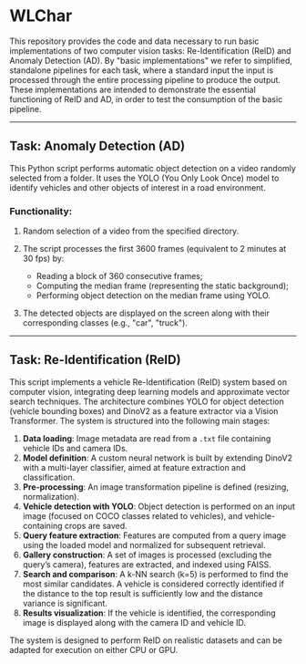 
# WLChar

This repository provides the code and data necessary to run basic implementations of two computer vision tasks: Re-Identification (ReID) and Anomaly Detection (AD).
By "basic implementations" we refer to simplified, standalone pipelines for each task, where a standard input the input is processed through the entire processing pipeline to produce the output. 
These implementations are intended to demonstrate the essential functioning of ReID and AD, in order to test the consumption of the basic pipeline.

---

## Task: **Anomaly Detection (AD)**

This Python script performs automatic object detection on a video randomly selected from a folder.
It uses the YOLO (You Only Look Once) model to identify vehicles and other objects of interest in a road environment.
### Functionality:

1. Random selection of a video from the specified directory.
2. The script processes the first 3600 frames (equivalent to 2 minutes at 30 fps) by:

   * Reading a block of 360 consecutive frames;
   * Computing the median frame (representing the static background);
   * Performing object detection on the median frame using YOLO.
3. The detected objects are displayed on the screen along with their corresponding classes (e.g., "car", "truck").

---

## Task: **Re-Identification (ReID)**

This script implements a vehicle Re-Identification (ReID) system based on computer vision, integrating deep learning models and approximate vector search techniques.
The architecture combines YOLO for object detection (vehicle bounding boxes) and DinoV2 as a feature extractor via a Vision Transformer.
The system is structured into the following main stages:

1. **Data loading**: Image metadata are read from a `.txt` file containing vehicle IDs and camera IDs.
2. **Model definition**: A custom neural network is built by extending DinoV2 with a multi-layer classifier, aimed at feature extraction and classification.
3. **Pre-processing**: An image transformation pipeline is defined (resizing, normalization).
4. **Vehicle detection with YOLO**: Object detection is performed on an input image (focused on COCO classes related to vehicles), and vehicle-containing crops are saved.
5. **Query feature extraction**: Features are computed from a query image using the loaded model and normalized for subsequent retrieval.
6. **Gallery construction**: A set of images is processed (excluding the query’s camera), features are extracted, and indexed using FAISS.
7. **Search and comparison**: A k-NN search (k=5) is performed to find the most similar candidates.
   A vehicle is considered correctly identified if the distance to the top result is sufficiently low and the distance variance is significant.
8. **Results visualization**: If the vehicle is identified, the corresponding image is displayed along with the camera ID and vehicle ID.

The system is designed to perform ReID on realistic datasets and can be adapted for execution on either CPU or GPU.
